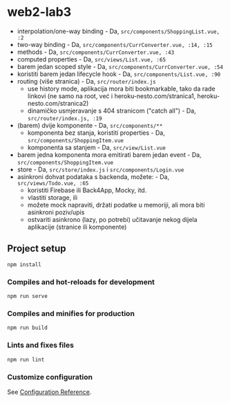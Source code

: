 # web2-lab3

- interpolation/one-way binding - Da, `src/components/ShoppingList.vue, :2`
- two-way binding - Da, `src/components/CurrConverter.vue, :14, :15`
- methods - Da, `src/components/CurrConverter.vue, :43`
- computed properties - Da, `src/views/List.vue, :65`
- barem jedan scoped style - Da, `src/components/CurrConverter.vue, :54`
- koristiti barem jedan lifecycle hook - Da, `src/components/List.vue, :90`
- routing (više stranica) - Da, `src/router/index.js`
  - use history mode, aplikacija mora biti bookmarkable, tako da rade linkovi (ne samo na root, već i heroku-nesto.com/stranica1, heroku-nesto.com/stranica2)
  - dinamičko usmjeravanje s 404 stranicom ("catch all") - Da, `src/router/index.js, :19`
- (barem) dvije komponente - Da, `src/components/**`
  - komponenta bez stanja, koristiti properties - Da, `src/components/ShoppingItem.vue`
  - komponenta sa stanjem - Da, `src/view/List.vue`
- barem jedna komponenta mora emitirati barem jedan event - Da, `src/components/ShoppingItem.vue`
- store - Da, `src/store/index.js` i `src/components/Login.vue`
- asinkroni dohvat podataka s backenda, možete: - Da, `src/views/Todo.vue, :65`
  - koristiti Firebase ili Back4App, Mocky, itd.
  - vlastiti storage, ili
  - možete mock napraviti, držati podatke u memoriji, ali mora biti asinkroni poziv/upis
  - ostvariti asinkrono (lazy, po potrebi) učitavanje nekog dijela aplikacije (stranice ili komponente)

## Project setup

```
npm install
```

### Compiles and hot-reloads for development

```
npm run serve
```

### Compiles and minifies for production

```
npm run build
```

### Lints and fixes files

```
npm run lint
```

### Customize configuration

See [Configuration Reference](https://cli.vuejs.org/config/).
